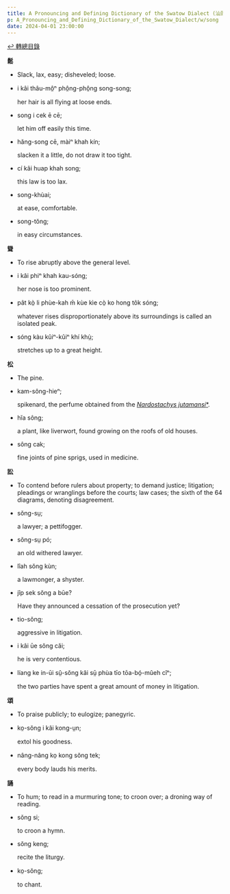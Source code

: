 ```yaml
---
title: A Pronouncing and Defining Dictionary of the Swatow Dialect (汕頭方言音義字典) / song
p: A_Pronouncing_and_Defining_Dictionary_of_the_Swatow_Dialect/w/song
date: 2024-04-01 23:00:00
---
```


[↩️ 轉總目錄](/A_Pronouncing_and_Defining_Dictionary_of_the_Swatow_Dialect)


**鬆**
- Slack, lax, easy; disheveled; loose.

- i kâi thâu-mô̤ⁿ phô̤ng-phô̤ng song-song;

  her hair is all flying at loose ends.

- song i cek ē cē;

  let him off easily this time.

- hăng-song cē, màiⁿ khah kín;

  slacken it a little, do not draw it too tight.

- cí kâi huap khah song;

  this law is too lax.

- song-khùai;

  at ease, comfortable.

- song-tŏng;

  in easy circumstances.

**聳**
- To rise abruptly above the general level.

- i kâi phiⁿ khah kau-sóng;

  her nose is too prominent.

- pât kò̤ li phùe-kah m̄ kùe kìe cò̤ ko hong tôk sóng;

  whatever rises disproportionately above its surroundings is called an isolated peak.

- sóng kàu kûiⁿ-kûiⁿ khí khṳ̀;

  stretches up to a great height.

**松**
- The pine.

- kam-sông-hieⁿ;

  spikenard, the perfume obtained from the *[Nardostachys jutamansi](https://en.wikipedia.org/wiki/Nardostachys_jutamansi)*[*](https://species.wikimedia.org/wiki/Nardostachys_jutamansi).

- hĭa sông;

  a plant, like liverwort, found growing on the roofs of old houses.

- sông cak;

  fine joints of pine sprigs, used in medicine.

**訟**
- To contend before rulers about property; to demand justice; litigation; pleadings or wranglings before the courts; law  cases; the sixth of the 64 diagrams, denoting disagreement.

- sŏng-sṳ;

  a lawyer; a pettifogger.

- sŏng-sṳ pó;

  an old withered lawyer.

- lîah sŏng kùn;

  a lawmonger, a shyster.

- jîp sek sŏng a būe?

  Have they announced a cessation of the prosecution yet?

- tio-sŏng;

  aggressive in litigation.

- i kâi ūe sŏng căi;

  he is very contentious.

- líang ke in-ūi sṳ̂-sŏng kâi sṳ̄ phùa tīo tōa-bó̤-mûeh cîⁿ;

  the two parties have spent a great amount of money in litigation.

**頌**
- To praise publicly; to eulogize; panegyric.

- ko̤-sŏng i kâi kong-ṳn;

  extol his goodness.

- nâng-nâng ko̤ kong sŏng tek;

  every body lauds his merits.

**誦**
- To hum; to read in a murmuring tone; to croon over; a droning way of reading.

- sŏng si;

  to croon a hymn.

- sŏng keng;

  recite the liturgy.

- ko̤-sŏng;

  to chant.